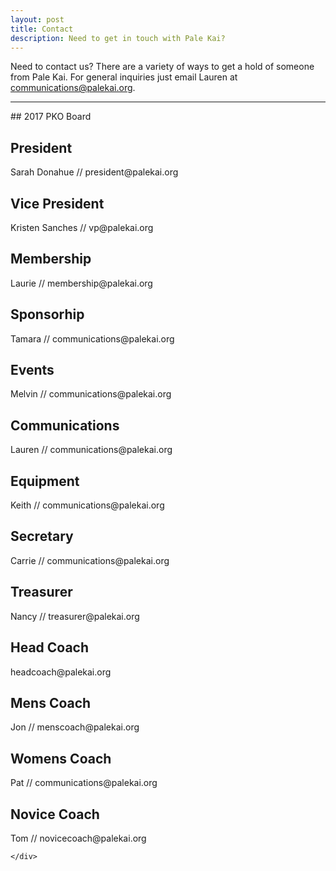 ```yaml
---
layout: post
title: Contact
description: Need to get in touch with Pale Kai?
---
```


Need to contact us? There are a variety of ways to get a hold of someone from Pale Kai. For general inquiries just email Lauren at communications@palekai.org.

<hr/>
## 2017 PKO Board

<div class="row">
	<div class="6u 12u$(small)">
<h2>President </h2>
<p>Sarah Donahue // president@palekai.org
</p>
<h2>Vice President</h2>
<p>Kristen Sanches // vp@palekai.org
</p>
<h2>Membership</h2>
<p>Laurie // membership@palekai.org
</p>
<h2>Sponsorhip</h2>
<p>Tamara // communications@palekai.org
</p>
<h2>Events</h2>
<p>Melvin // communications@palekai.org
</p>
<h2>Communications</h2>
<p>Lauren // communications@palekai.org
	</p>	
	</div>
	<div class="6u$ 12u$(small)">
		
<h2>Equipment</h2>
<p>Keith // communications@palekai.org
</p>
<h2>Secretary</h2>
<p>Carrie // communications@palekai.org
</p>
<h2>Treasurer</h2>
<p>Nancy // treasurer@palekai.org
</p>
<h2>Head Coach</h2>
<p>headcoach@palekai.org
</p>
<h2>Mens Coach</h2>
<p>Jon // menscoach@palekai.org
</p>
<h2>Womens Coach</h2>
<p>Pat // communications@palekai.org
</p>
<h2>Novice Coach</h2>
<p>Tom  // novicecoach@palekai.org
</p>

	</div>
</div>

